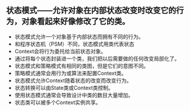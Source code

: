 ## 状态模式——允许对象在内部状态改变时改变它的行为，对象看起来好像修改了它的类。

- 状态模式允许一个对象基于内部状态而拥有不同的行为。
- 和程序状态机（PSM）不同，状态模式用类代表状态
- Context会将行为委托给当前状态对象。
- 通过将每个状态封装进一个类，我们把以后需要做的任何改变局部化了。
- 状态模式和策略模式有相同的类图，但是它们的意图不同。
- 策略模式通常会用行为或算法来配置Context类。
- 状态模式允许Context随着状态的改变而改变行为。
- 状态转换可以由State类或Context类控制。
- 使用状态模式通常会导致设计中类的数目大量增加。
- 状态类可以被多个Context实例共享。